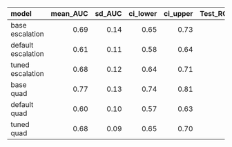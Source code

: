 |model              | mean_AUC| sd_AUC| ci_lower| ci_upper| Test_ROC_AUC|
|:------------------|--------:|------:|--------:|--------:|------------:|
|base escalation    |     0.69|   0.14|     0.65|     0.73|         0.78|
|default escalation |     0.61|   0.11|     0.58|     0.64|         0.58|
|tuned escalation   |     0.68|   0.12|     0.64|     0.71|         0.58|
|base quad          |     0.77|   0.13|     0.74|     0.81|         0.78|
|default quad       |     0.60|   0.10|     0.57|     0.63|         0.71|
|tuned quad         |     0.68|   0.09|     0.65|     0.70|         0.74|
